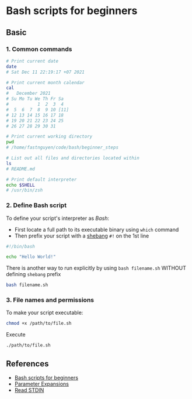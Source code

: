 # Bash scripts for beginners

## Basic

### 1. Common commands

```sh
# Print current date
date
# Sat Dec 11 22:19:17 +07 2021

# Print current month calendar
cal
#   December 2021      
# Su Mo Tu We Th Fr Sa  
#           1  2  3  4  
#  5  6  7  8  9 10 [11]  
# 12 13 14 15 16 17 18  
# 19 20 21 22 23 24 25  
# 26 27 28 29 30 31     

# Print current working directory
pwd
# /home/fastnguyen/code/bash/beginner_steps

# List out all files and directories located within
ls
# README.md

# Print default interpreter
echo $SHELL
# /usr/bin/zsh
```

### 2. Define Bash script

To define your script's interpreter as *Bash*:

- First locate a full path to its executable binary using `which` command
- Then prefix your script with a [shebang](https://en.wikipedia.org/wiki/Shebang_%28Unix%29) `#!` on the 1st line

```sh
#!/bin/bash

echo "Hello World!"
```

There is another way to run explicitly by using `bash filename.sh` WITHOUT defining `shebang` prefix

```sh
bash filename.sh
```

### 3. File names and permissions

To make your script executable:

```sh
chmod +x /path/to/file.sh
```

Execute

```sh
./path/to/file.sh
```

## References

- [Bash scripts for beginners](https://linuxconfig.org/bash-scripting-tutorial-for-beginners)
- [Parameter Expansions](https://linuxconfig.org/introduction-to-bash-shell-parameter-expansions)
- [Read STDIN](https://www.putorius.net/linux-read-command.html#:~:text=Basic%20Usage%20of%20the%20Read%20Command%201%20Store,of%20Characters.%20...%205%20Input%20with%20Backslash.%20)